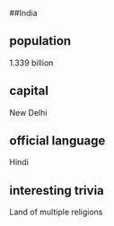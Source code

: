 ##India
## population 
1.339 billion


## capital 
New Delhi

 
## official language 
Hindi


## interesting trivia
Land of multiple religions




